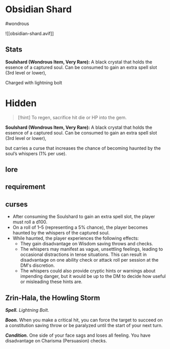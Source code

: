 # Obsidian Shard

#wondrous

![[obsidian-shard.avif]]

## Stats

**Soulshard (Wondrous Item, Very Rare):** A black crystal that holds the essence of a captured soul. Can be consumed to gain an extra spell slot (3rd level or lower), 

Charged with lightning bolt

# Hidden

>[!hint] To regen, sacrifice hit die or HP into the gem.

**Soulshard (Wondrous Item, Very Rare):** A black crystal that holds the essence of a captured soul. Can be consumed to gain an extra spell slot (3rd level or lower), 

but carries a curse that increases the chance of becoming haunted by the soul’s whispers (1% per use).

## lore

## requirement

## curses

- After consuming the Soulshard to gain an extra spell slot, the player must roll a d100.
- On a roll of 1–5 (representing a 5% chance), the player becomes haunted by the whispers of the captured soul.
- While haunted, the player experiences the following effects:
    - They gain disadvantage on Wisdom saving throws and checks.
    - The whispers may manifest as vague, unsettling feelings, leading to occasional distractions in tense situations. This can result in disadvantage on one ability check or attack roll per session at the DM's discretion.
    - The whispers could also provide cryptic hints or warnings about impending danger, but it would be up to the DM to decide how useful or misleading these hints are.

## Zrin-Hala, the Howling Storm 

**_Spell._** _Lightning Bolt._

**_Boon._** When you make a critical hit, you can force the target to succeed on a constitution saving throw or be paralyzed until the start of your next turn.

**_Condition._** One side of your face sags and loses all feeling. You have disadvantage on Charisma (Persuasion) checks.